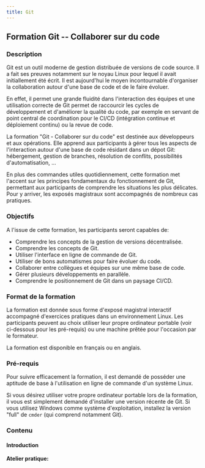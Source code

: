 ```yaml
---
title: Git
---
```



## Formation Git -- Collaborer sur du code


### Description

Git est un outil moderne de gestion distribuée de versions de code source. Il a
fait ses preuves notamment sur le noyau Linux pour lequel il avait
initiallement été écrit. Il est aujourd'hui le moyen incontournable d'organiser
la collaboration autour d'une base de code et de le faire évoluer.

En effet, il permet une grande fluidité dans l'interaction des équipes et une
utilisation correcte de Git permet de raccourcir les cycles de développement et
d'améliorer la qualité du code, par exemple en servant de point central de
coordination pour le CI/CD (intégration continue et déploiement continu) ou la
revue de code.

La formation "Git - Collaborer sur du code" est destinée aux développeurs et
aux opérations. Elle apprend aux participants à gérer tous les aspects de
l'interaction autour d'une base de code résidant dans un dépot Git:
hébergement, gestion de branches, résolution de conflits, possibilités
d'automatisation, ...

En plus des commandes utiles quotidiennement, cette formation met l'accent sur
les principes fondamentaux du fonctionnement de Git, permettant aux participants
de comprendre les situations les plus délicates. Pour y arriver, les exposés
magistraux sont accompagnés de nombreux cas pratiques.


### Objectifs

A l'issue de cette formation, les participants seront capables de:

- Comprendre les concepts de la gestion de versions décentralisée.
- Comprendre les concepts de Git.
- Utiliser l'interface en ligne de commande de Git.
- Utiliser de bons automatismes pour faire évoluer du code.
- Collaborer entre collègues et équipes sur une même base de code.
- Gérer plusieurs développements en parallèle.
- Comprendre le positionnement de Git dans un paysage CI/CD.


### Format de la formation

La formation est donnée sous forme d'exposé magistral interactif accompagné
d'exercices pratiques dans un environnement Linux. Les participants peuvent au
choix utiliser leur propre ordinateur portable (voir ci-dessous pour les
pré-requis) ou une machine prêtée pour l'occasion par le formateur.

La formation est disponible en français ou en anglais.


### Pré-requis

Pour suivre efficacement la formation, il est demandé de posséder une aptitude
de base à l'utilisation en ligne de commande d'un système Linux.

Si vous désirez utiliser votre propre ordinateur portable lors de la formation,
il vous est simplement demandé d'installer une version récente de Git.  Si vous
utilisez Windows comme système d'exploitation, installez la version "full" de
`cmder` (qui comprend notamment Git).


### Contenu


#### Introduction


**Atelier pratique:** 
